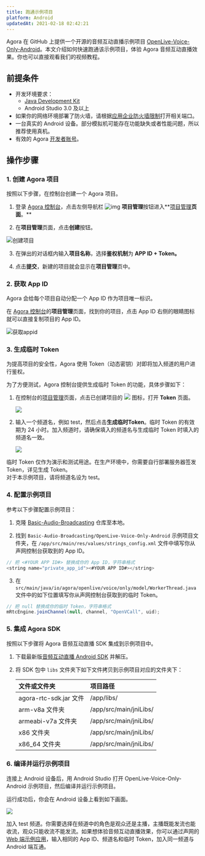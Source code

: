 ```yaml
---
title: 跑通示例项目
platform: Android
updatedAt: 2021-02-18 02:42:21
---
```

Agora 在 GitHub 上提供一个开源的音频互动直播示例项目 [OpenLive-Voice-Only-Android](https://github.com/AgoraIO/Basic-Audio-Broadcasting/tree/master/OpenLive-Voice-Only-Android)。本文介绍如何快速跑通该示例项目，体验 Agora 音频互动直播效果。你也可以直接观看我们的视频教程。

## 前提条件

- 开发环境要求：
  - [Java Development Kit](https://www.oracle.com/java/technologies/javase-downloads.html)
  - Android Studio 3.0 及以上
- 如果你的网络环境部署了防火墙，请根据[应用企业防火墙限制](https://docs.agora.io/cn/Agora%20Platform/firewall?platform=Android)打开相关端口。
- 一台真实的 Android 设备。部分模拟机可能存在功能缺失或者性能问题，所以推荐使用真机。
- 有效的 Agora [开发者账号](https://docs.agora.io/cn/Agora%20Platform/sign_in_and_sign_up)。

## 操作步骤
### 1. 创建 Agora 项目

按照以下步骤，在控制台创建一个 Agora 项目。

1. 登录 [Agora 控制台](https://console.agora.io/)，点击左侧导航栏 ![img](https://web-cdn.agora.io/docs-files/1594283671161) **项目管理**按钮进入**[项目管理](https://console.agora.io/projects)**页面**。**

2. 在**项目管理**页面，点击**创建**按钮。

 ![创建项目](https://web-cdn.agora.io/docs-files/1594287028966)

3. 在弹出的对话框内输入**项目名称**，选择**鉴权机制**为 **APP ID + Token。**

4. 点击**提交**，新建的项目就会显示在**项目管理**页中。

### 2. 获取 App ID

Agora 会给每个项目自动分配一个 App ID 作为项目唯一标识。

在 [Agora 控制台](https://console.agora.io/)的**项目管理**页面，找到你的项目，点击 App ID 右侧的眼睛图标就可以直接复制项目的 App ID。

![获取appid](https://web-cdn.agora.io/docs-files/1603974707121)

### 3. 生成临时 Token

为提高项目的安全性，Agora 使用 Token（动态密钥）对即将加入频道的用户进行鉴权。

为了方便测试，Agora 控制台提供生成临时 Token 的功能，具体步骤如下：

1. 在控制台的[项目管理](https://console.agora.io/projects)页面，点击已创建项目的 ![](https://web-cdn.agora.io/docs-files/1574923151660) 图标，打开 **Token** 页面。

	![](https://web-cdn.agora.io/docs-files/1574922827899)

2. 输入一个频道名，例如 test，然后点击**生成临时Token**。临时 Token 的有效期为 24 小时。加入频道时，请确保填入的频道名与生成临时 Token 时填入的频道名一致。

	![](https://web-cdn.agora.io/docs-files/1574928082984)

<div class="alert note">临时 Token 仅作为演示和测试用途。在生产环境中，你需要自行部署服务器签发 Token，详见<a href="token_server">生成 Token</a >。</div>

<div class="alert note">对于本示例项目，请将频道名设为 test。</div>
 
 ### 4. 配置示例项目

参考以下步骤配置示例项目：

1. 克隆 [Basic-Audio-Broadcasting](https://github.com/AgoraIO/Basic-Audio-Broadcasting) 仓库至本地。

2. 找到 `Basic-Audio-Broadcasting/OpenLive-Voice-Only-Android` 示例项目文件夹，在   `/app/src/main/res/values/strings_config.xml` 文件中填写你从声网控制台获取到的 App ID。
 ```java
 // 把 <#YOUR APP ID#> 替换成你的 App ID，字符串格式
<string name="private_app_id"><#YOUR APP ID#></string>
 ```  

3. 在 `src/main/java/io/agora/openlive/voice/only/model/WorkerThread.java` 文件中的如下位置填写你从声网控制台获取到的临时 Token。
```java
// 把 null 替换成你的临时 Token，字符串格式
mRtcEngine.joinChannel(null, channel, "OpenVCall", uid);
```

### 5. 集成 Agora SDK

按照以下步骤将 Agora 音频互动直播 SDK 集成到示例项目中。

1. 下载最新版[音频互动直播 Android SDK](https://docs.agora.io/cn/Interactive%20Broadcast/downloads?platform=All%20Platforms) 并解压。

2. 将 SDK 包中 `libs` 文件夹下如下文件拷贝到示例项目对应的文件夹下：

   | 文件或文件夹           | 项目路径               |
   | :--------------------- | :--------------------- |
   | agora-rtc-sdk.jar 文件 | /app/libs/             |
   | arm-v8a 文件夹         | /app/src/main/jniLibs/ |
   | armeabi-v7a 文件夹     | /app/src/main/jniLibs/ |
   | x86 文件夹             | /app/src/main/jniLibs/ |
   | x86_64 文件夹          | /app/src/main/jniLibs/ |

### 6. 编译并运行示例项目

连接上 Android 设备后，用 Android Studio 打开 OpenLive-Voice-Only-Android 示例项目，然后编译并运行示例项目。

运行成功后，你会在 Android 设备上看到如下画面。

![](https://web-cdn.agora.io/docs-files/1606202273891)

加入 test 频道。你需要选择在频道中的角色是观众还是主播，主播既能发流也能收流，观众只能收流不能发流。如果想体验音频互动直播效果，你可以通过声网的 [Web 端示例应用](https://webdemo.agora.io/agora-web-showcase/examples/Agora-Web-Tutorial-1to1-Web/)，输入相同的 App ID、频道名和临时 Token，加入同一频道与 Android 端互通。